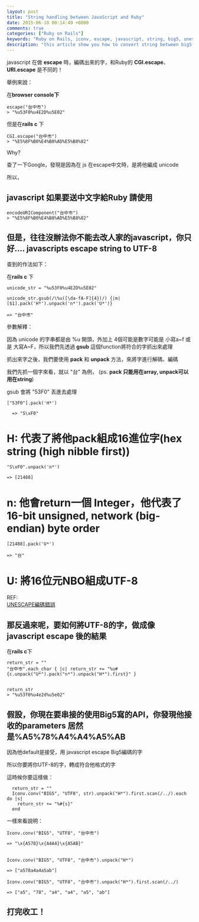 ```yaml
---
layout: post
title: "String handling between JavaScript and Ruby"
date: 2015-06-10 00:14:49 +0800
comments: true
categories: ["Ruby on Rails"] 
keywords: "Ruby on Rails, iconv, escape, javascript, string, big5, unescape, pack, unpack"
description: "this article show you how to convert string between big5(or others) and utf8. Ruby UTF-8, Big轉碼"
---
```


javascript 在做 **escape** 時，編碼出來的字，和Ruby的 **CGI.escape**、**URI.escape** 是不同的！

舉例來說：

在**browser console下**

    escape("台中市")
    > "%u53F0%u4E2D%u5E02"

但是在**rails c** 下
  
    CGI.escape("台中市")
    > "%E5%8F%B0%E4%B8%AD%E5%B8%82"
  
 Why? 
 
<!-- more -->

 查了一下Google，發現是因為在 js 在escape中文時，是將他編成 unicode 
 
 
 所以，
 
## javascript 如果要送中文字給Ruby 請使用
 
    encodeURIComponent("台中市")
    > "%E5%8F%B0%E4%B8%AD%E5%B8%82"
 
 
## 但是，往往沒辦法你不能去改人家的javascript，你只好.... javascripts escape string to UTF-8

查到的作法如下：

在**rails c** 下

    unicode_str = "%u53F0%u4E2D%u5E02"
  
    unicode_str.gsub(/\%u([\da-fA-F]{4})/) {|m|  [$1].pack('H*').unpack('n*').pack('U*')}

    => "台中市"
  

 參數解釋：
 
 因為 unicode 的字串都是由 %u 開頭，外加上 4個可能是數字可能是 小寫a~f 或是 大寫A~F，所以我們先透過 **gsub** 這個function將符合的字抓出來處理
 
 抓出來字之後，我們要使用 **pack** 和 **unpack** 方法，來將字進行解碼、編碼
 
 我們先抓一個字來看，就以 "台" 為例， (ps. **pack 只能用在array, unpack可以用在string**)
 
 gsub 會將 "53F0" 丟進去處理
 
    ["53F0"].pack('H*')
      
      => "S\xF0"
    
  # H: 代表了將他pack組成16進位字(hex string (high nibble first))
  
    "S\xF0".unpack('n*')
    
    => [21488]
  
  # n: 他會return一個 Integer，他代表了16-bit unsigned, network (big-endian) byte order
  
    [21488].pack('U*')
   
    => "台"
  
  # U: 將16位元NBO組成UTF-8
  
    
 REF:   
 [UNESCAPE編碼錯誤](http://www.cnphp6.com/archives/4967)
 
 
## 那反過來呢，要如何將UTF-8的字，做成像 javascript escape 後的結果

在**rails c**下
  
    return_str = ""
    "台中市".each_char { |c| return_str += "%u#{c.unpack("U*").pack("n*").unpack("H*").first}" }
    
    
    return_str 
    > "%u53f0%u4e2d%u5e02"
  
## 假設，你現在要串接的使用Big5寫的API，你發現他接收的parameters 居然是%A5%78%A4%A4%A5%AB

因為他default是接受，用 javascript escape Big5編碼的字

所以你要將你UTF-8的字，轉成符合他格式的字

這時候你要這樣做：

      return_str = ""
      Iconv.conv("BIG5", "UTF8", str).unpack("H*").first.scan(/../).each do |s|
        return_str += "%#{s}"
      end
      
一樣來看說明：

    Iconv.conv("BIG5", "UTF8", "台中市")
    
    => "\x{A578}\x{A4A4}\x{A5AB}"
    
    
    Iconv.conv("BIG5", "UTF8", "台中市").unpack("H*")
    
    => ["a578a4a4a5ab"]
    
    Iconv.conv("BIG5", "UTF8", "台中市").unpack("H*").first.scan(/../)
    
    => ["a5", "78", "a4", "a4", "a5", "ab"]
    


## 打完收工！